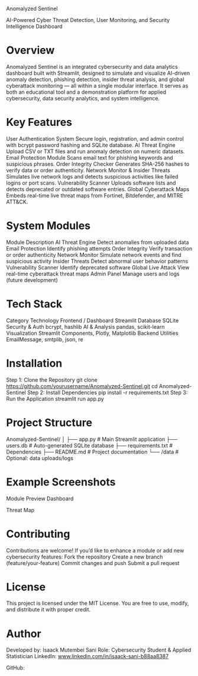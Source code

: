 Anomalyzed Sentinel

AI-Powered Cyber Threat Detection, User Monitoring, and Security Intelligence Dashboard

# Overview
Anomalyzed Sentinel is an integrated cybersecurity and data analytics dashboard built with Streamlit, designed to simulate and visualize AI-driven anomaly detection, phishing detection, insider threat analysis, and global cyberattack monitoring — all within a single modular interface.
It serves as both an educational tool and a demonstration platform for applied cybersecurity, data security analytics, and system intelligence.

# Key Features
 User Authentication System
Secure login, registration, and admin control with bcrypt password hashing and SQLite database.
 AI Threat Engine
Upload CSV or TXT files and run anomaly detection on numeric datasets.
 Email Protection Module
Scans email text for phishing keywords and suspicious phrases.
 Order Integrity Checker
Generates SHA-256 hashes to verify data or order authenticity.
 Network Monitor & Insider Threats
Simulates live network logs and detects suspicious activities like failed logins or port scans.
 Vulnerability Scanner
Uploads software lists and detects deprecated or outdated software entries.
 Global Cyberattack Maps
Embeds real-time live threat maps from Fortinet, Bitdefender, and MITRE ATT&CK.

# System Modules
Module	Description
AI Threat Engine	Detect anomalies from uploaded data
Email Protection	Identify phishing attempts
Order Integrity	Verify transaction or order authenticity
Network Monitor	Simulate network events and find suspicious activity
Insider Threats	Detect abnormal user behavior patterns
Vulnerability Scanner	Identify deprecated software
Global Live Attack	View real-time cyberattack threat maps
Admin Panel	Manage users and logs (future development)
# Tech Stack
Category	Technology
Frontend / Dashboard	Streamlit
Database	SQLite
Security & Auth	bcrypt, hashlib
AI & Analysis	pandas, scikit-learn
Visualization	Streamlit Components, Plotly, Matplotlib
Backend Utilities	EmailMessage, smtplib, json, re
# Installation
Step 1: Clone the Repository
git clone https://github.com/yourusername/Anomalyzed-Sentinel.git
cd Anomalyzed-Sentinel
Step 2: Install Dependencies
pip install -r requirements.txt
Step 3: Run the Application
streamlit run app.py

# Project Structure
Anomalyzed-Sentinel/
│
├── app.py                  # Main Streamlit application
├── users.db                # Auto-generated SQLite database
├── requirements.txt        # Dependencies
├── README.md               # Project documentation
└── /data                   # Optional: data uploads/logs

# Example Screenshots
Module	Preview
Dashboard	

Threat Map	



# Contributing

Contributions are welcome!
If you’d like to enhance a module or add new cybersecurity features:
Fork the repository
Create a new branch (feature/your-feature)
Commit changes and push
Submit a pull request

# License
This project is licensed under the MIT License.
You are free to use, modify, and distribute it with proper credit.

# Author

Developed by: Isaack Mutembei Sani
Role: Cybersecurity Student & Applied Statistician
LinkedIn: www.linkedin.com/in/isaack-sani-b88aa8387

GitHub:

